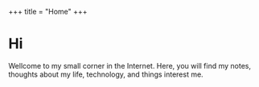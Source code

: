 +++
title = "Home"
+++

# Hi

Wellcome to my small corner in the Internet. Here, you will find my notes, thoughts about my life, technology, and things interest me.
